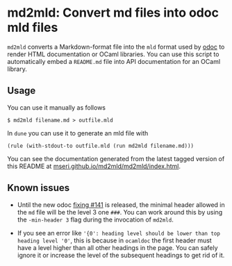 # md2mld: Convert md files into odoc mld files

`md2mld` converts a Markdown-format file into the `mld` format used by [odoc](https://github.com/ocaml/odoc) to render HTML documentation or OCaml libraries.  You can use this script to automatically embed a `README.md` file into API documentation for an OCaml  library.

## Usage

You can use it manually as follows

```
$ md2mld filename.md > outfile.mld
```

In `dune` you can use it to generate an mld file with

```
(rule (with-stdout-to outfile.mld (run md2mld filename.md)))
```

You can see the documentation generated from the latest tagged version of this README at [mseri.github.io/md2mld/md2mld/index.html](http://mseri.github.io/md2mld/md2mld/index.html).


## Known issues

- Until the new odoc [fixing #141](https://github.com/ocaml/odoc/issues/141) is released, the minimal header allowed in the `md` file will be the level 3 one `###`.
You can work around this by using the `-min-header 3` flag during the invocation of `md2mld`.

- If you see an error like `'{0': heading level should be lower than top heading level '0'`, this is because in `ocamldoc` the first header must have a level higher than all other headings in the page.
You can safely ignore it or increase the level of the subsequent headings to get rid of it.
